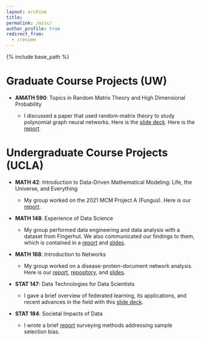 ```yaml
---
layout: archive
title:
permalink: /misc/
author_profile: true
redirect_from:
  - /resume
---
```


{% include base_path %}

# Graduate Course Projects (UW)

* **AMATH 590**: Topics in Random Matrix Theory and High Dimensional Probability

  - I discussed a paper that used random-matrix theory to study polynomial graph neural networks. Here is the [slide deck](https://github.com/ethanjyoung/ethanjyoung.github.io/raw/master/files/amath_590_slides.pdf). Here is the [report](https://github.com/ethanjyoung/ethanjyoung.github.io/raw/master/files/amath_590_report.pdf).

# Undergraduate Course Projects (UCLA)

* **MATH 42**: Introduction to Data-Driven Mathematical Modeling: Life, the Universe, and Everything

  - My group worked on the 2021 MCM Project A (Fungus). Here is our [report](https://github.com/ethanjyoung/ethanjyoung.github.io/files/9989451/math_42_project.pdf).

* **MATH 148**: Experience of Data Science

  - My group performed data engineering and data analysis with a dataset from Fingerhut. We also communicated our findings to them, which is contained in a <a href="https://github.com/ethanjyoung/ethanjyoung.github.io/raw/master/files/math_148_report.pdf" download>report</a> and <a href="https://github.com/ethanjyoung/ethanjyoung.github.io/raw/master/files/math_148_slides.pdf" download>slides</a>.

* **MATH 168**: Introduction to Networks

  - My group worked on a disease-protein-document network analysis. Here is our [report](https://github.com/ethanjyoung/ethanjyoung.github.io/files/9989458/math_168_project.pdf), [repository](https://github.com/irsyadadam/Analysis-of-CVD-subtypes-using-Random-Projections-Clustering), and <a href="https://github.com/ethanjyoung/ethanjyoung.github.io/raw/master/files/math_168_slides.pdf" download>slides</a>.

* **STAT 147**: Data Technologies for Data Scientists

  - I gave a brief overview of federated learning, its applications, and recent advances in the field with this [slide deck](https://github.com/ethanjyoung/ethanjyoung.github.io/raw/master/files/fedlearn.pdf).

* **STAT 184**: Societal Impacts of Data

  - I wrote a brief [report](https://github.com/ethanjyoung/ethanjyoung.github.io/files/9989459/stats_184_project.pdf) surveying methods addressing sample selection bias.


